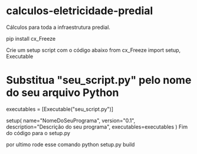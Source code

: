 # calculos-eletricidade-predial
Cálculos para toda a infraestrutura predial.


pip install cx_Freeze

Crie um setup script com o código abaixo
from cx_Freeze import setup, Executable

# Substitua "seu_script.py" pelo nome do seu arquivo Python
executables = [Executable("seu_script.py")]

setup(
    name="NomeDoSeuPrograma",
    version="0.1",
    description="Descrição do seu programa",
    executables=executables
)
Fim do código para o setup.py

por ultimo rode esse comando
python setup.py build
